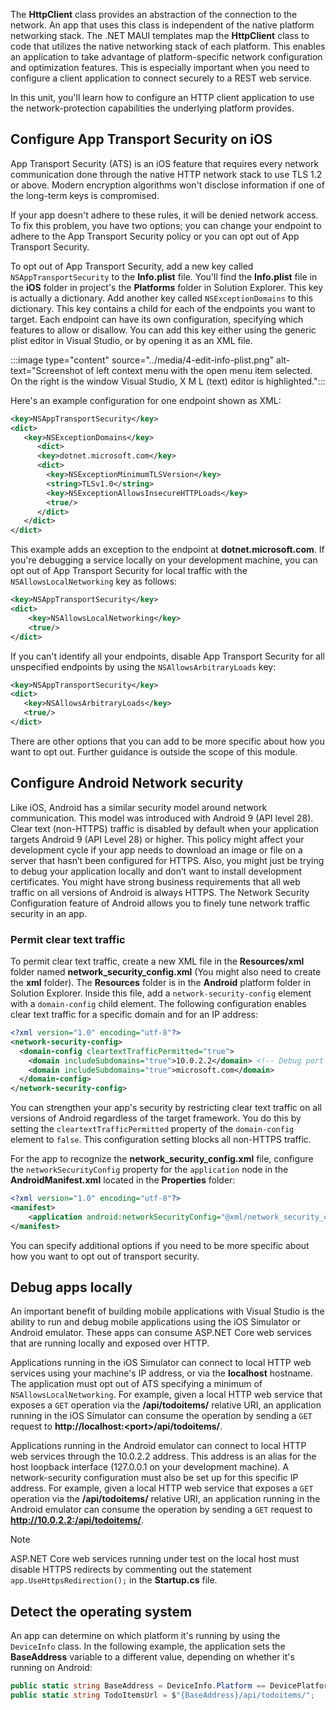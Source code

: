 The **HttpClient** class provides an abstraction of the connection to the network. An app that uses this class is independent of the native platform networking stack. The .NET MAUI templates map the **HttpClient** class to code that utilizes the native networking stack of each platform. This enables an application to take advantage of platform-specific network configuration and optimization features. This is especially important when you need to configure a client application to connect securely to a REST web service.

In this unit, you'll learn how to configure an HTTP client application to use the network-protection capabilities the underlying platform provides.

## Configure App Transport Security on iOS

App Transport Security (ATS) is an iOS feature that requires every network communication done through the native HTTP network stack to use TLS 1.2 or above. Modern encryption algorithms won't disclose information if one of the long-term keys is compromised.

If your app doesn't adhere to these rules, it will be denied network access. To fix this problem, you have two options; you can change your endpoint to adhere to the App Transport Security policy or you can opt out of App Transport Security.

To opt out of App Transport Security, add a new key called `NSAppTransportSecurity` to the **Info.plist** file. You'll find the **Info.plist** file in the **iOS** folder in project's the **Platforms** folder in Solution Explorer. This key is actually a dictionary. Add another key called `NSExceptionDomains` to this dictionary. This key contains a child for each of the endpoints you want to target. Each endpoint can have its own configuration, specifying which features to allow or disallow. You can add this key either using the generic plist editor in Visual Studio, or by opening it as an XML file.

:::image type="content" source="../media/4-edit-info-plist.png" alt-text="Screenshot of left context menu with the open menu item selected. On the right is the window Visual Studio, X M L (text) editor is highlighted.":::

Here's an example configuration for one endpoint shown as XML:

```xml
<key>NSAppTransportSecurity</key>
<dict>
   <key>NSExceptionDomains</key>
      <dict>
      <key>dotnet.microsoft.com</key>
      <dict>
        <key>NSExceptionMinimumTLSVersion</key>
        <string>TLSv1.0</string>
        <key>NSExceptionAllowsInsecureHTTPLoads</key>
        <true/>
      </dict>
   </dict>
</dict>
```

This example adds an exception to the endpoint at **dotnet.microsoft.com**. If you're debugging a service locally on your development machine, you can opt out of App Transport Security for local traffic with the `NSAllowsLocalNetworking` key as follows:

```xml
<key>NSAppTransportSecurity</key>    
<dict>
    <key>NSAllowsLocalNetworking</key>
    <true/>
</dict>
```

If you can't identify all your endpoints, disable App Transport Security for all unspecified endpoints by using the `NSAllowsArbitraryLoads` key:

```xml
<key>NSAppTransportSecurity</key>
<dict>
   <key>NSAllowsArbitraryLoads</key>
   <true/>
</dict>
```

There are other options that you can add to be more specific about how you want to opt out. Further guidance is outside the scope of this module.

## Configure Android Network security

Like iOS, Android has a similar security model around network communication. This model was introduced with Android 9 (API level 28). Clear text (non-HTTPS) traffic is disabled by default when your application targets Android 9 (API Level 28) or higher. This policy might affect your development cycle if your app needs to download an image or file on a server that hasn’t been configured for HTTPS. Also, you might just be trying to debug your application locally and don’t want to install development certificates. You might have strong business requirements that all web traffic on all versions of Android is always HTTPS. The Network Security Configuration feature of Android allows you to finely tune network traffic security in an app.

### Permit clear text traffic

To permit clear text traffic, create a new XML file in the **Resources/xml** folder named **network_security_config.xml** (You might also need to create the **xml** folder). The **Resources** folder is in the **Android** platform folder in Solution Explorer. Inside this file, add a `network-security-config` element with a `domain-config` child element. The following configuration enables clear text traffic for a specific domain and for an IP address:

```xml
<?xml version="1.0" encoding="utf-8"?>
<network-security-config>
  <domain-config cleartextTrafficPermitted="true">
    <domain includeSubdomains="true">10.0.2.2</domain> <!-- Debug port -->
    <domain includeSubdomains="true">microsoft.com</domain>
  </domain-config>
</network-security-config>
```

You can strengthen your app's security by restricting clear text traffic on all versions of Android regardless of the target framework. You do this by setting the `cleartextTrafficPermitted` property of the `domain-config` element to `false`. This configuration setting blocks all non-HTTPS traffic.

For the app to recognize the **network_security_config.xml** file, configure the `networkSecurityConfig` property for the `application` node in the **AndroidManifest.xml** located in the **Properties** folder:

```xml
<?xml version="1.0" encoding="utf-8"?>
<manifest>
    <application android:networkSecurityConfig="@xml/network_security_config" ...></application>
</manifest>
```

You can specify additional options if you need to be more specific about how you want to opt out of transport security.

## Debug apps locally

An important benefit of building mobile applications with Visual Studio is the ability to run and debug mobile applications using the iOS Simulator or Android emulator. These apps can consume ASP.NET Core web services that are running locally and exposed over HTTP.

Applications running in the iOS Simulator can connect to local HTTP web services using your machine's IP address, or via the **localhost** hostname. The application must opt out of ATS specifying a minimum of `NSAllowsLocalNetworking`. For example, given a local HTTP web service that exposes a `GET` operation via the **/api/todoitems/** relative URI, an application running in the iOS Simulator can consume the operation by sending a `GET` request to **http://localhost:\<port\>/api/todoitems/**.

Applications running in the Android emulator can connect to local HTTP web services through the 10.0.2.2 address. This address is an alias for the host loopback interface (127.0.0.1 on your development machine). A network-security configuration must also be set up for this specific IP address. For example, given a local HTTP web service that exposes a `GET` operation via the **/api/todoitems/** relative URI, an application running in the Android emulator can consume the operation by sending a `GET` request to **http://10.0.2.2:/api/todoitems/**.

> [!NOTE]
> ASP.NET Core web services running under test on the local host must disable HTTPS redirects by commenting out the statement `app.UseHttpsRedirection();` in the **Startup.cs** file.

## Detect the operating system

An app can determine on which platform it's running by using the `DeviceInfo` class. In the following example, the application sets the **BaseAddress** variable to a different value, depending on whether it's running on Android:

```csharp
public static string BaseAddress = DeviceInfo.Platform == DevicePlatform.Android ? "http://10.0.2.2:5000" : "http://localhost:5000";
public static string TodoItemsUrl = $"{BaseAddress}/api/todoitems/";
```
